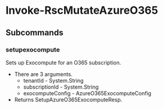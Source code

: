 # Invoke-RscMutateAzureO365
## Subcommands
### setupexocompute
Sets up Exocompute for an O365 subscription.

- There are 3 arguments.
    - tenantId - System.String
    - subscriptionId - System.String
    - exocomputeConfig - AzureO365ExocomputeConfig
- Returns SetupAzureO365ExocomputeResp.
